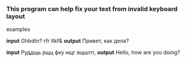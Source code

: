 ### This program can help fix your text from invalid keyboard layout

examples

**input** Ghbdtn? rfr ltkf&         **output** Привет, как дела?

**input** Руддщь рщц фку нщг вщштп, **output** Hello, how are you doing?

